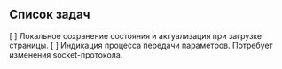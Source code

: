 ## Список задач

[ ] Локальное сохранение состояния и актуализация при загрузке страницы.
[ ] Индикация процесса передачи параметров. Потребует изменения socket-протокола.
